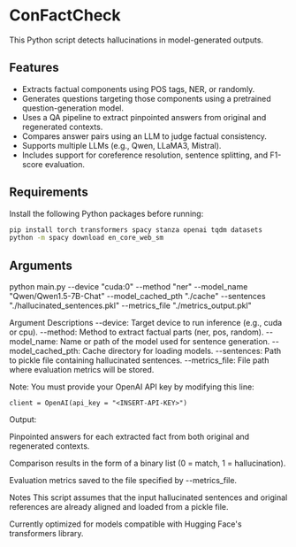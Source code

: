 # ConFactCheck

This Python script detects hallucinations in model-generated outputs.

## Features

- Extracts factual components using POS tags, NER, or randomly.
- Generates questions targeting those components using a pretrained question-generation model.
- Uses a QA pipeline to extract pinpointed answers from original and regenerated contexts.
- Compares answer pairs using an LLM to judge factual consistency.
- Supports multiple LLMs (e.g., Qwen, LLaMA3, Mistral).
- Includes support for coreference resolution, sentence splitting, and F1-score evaluation.

## Requirements

Install the following Python packages before running:

```bash
pip install torch transformers spacy stanza openai tqdm datasets
python -m spacy download en_core_web_sm
```
## Arguments

python main.py --device "cuda:0" --method "ner" --model_name "Qwen/Qwen1.5-7B-Chat" --model_cached_pth "./cache" --sentences "./hallucinated_sentences.pkl" --metrics_file "./metrics_output.pkl"
    
Argument Descriptions
--device: Target device to run inference (e.g., cuda or cpu).
--method: Method to extract factual parts (ner, pos, random).
--model_name: Name or path of the model used for sentence generation.
--model_cached_pth: Cache directory for loading models.
--sentences: Path to pickle file containing hallucinated sentences.
--metrics_file: File path where evaluation metrics will be stored.



Note: You must provide your OpenAI API key by modifying this line:
```
client = OpenAI(api_key = "<INSERT-API-KEY>")
```
Output:

Pinpointed answers for each extracted fact from both original and regenerated contexts.

Comparison results in the form of a binary list (0 = match, 1 = hallucination).

Evaluation metrics saved to the file specified by --metrics_file.

Notes
This script assumes that the input hallucinated sentences and original references are already aligned and loaded from a pickle file.

Currently optimized for models compatible with Hugging Face's transformers library.
